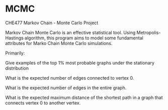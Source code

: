 # MCMC

CHE477 Markov Chain - Monte Carlo Project

Markov Chain Monte Carlo is an effective statistical tool. Using
 Metropolis-Hastings algorithm, this program aims to model some fundamental
 attributes for Marko Chain Monte Carlo simulations.

 Primarily:

 Give examples of the top 1% most probable graphs under the stationary
 distribution

 What is the expected number of edges connected to vertex 0.

 What is the expected number of edges in the entire graph.

 What is the expected maximum distance of the shortest path in a graph that
 connects vertex 0 to another vertex.
